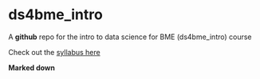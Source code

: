 # ds4bme_intro

A **github** repo for the intro to data science for BME (ds4bme_intro) course

Check out the [syllabus here](https://github.com/bcaffo/ds4bme_intro/blob/master/syllabus.md)

**Marked down**

